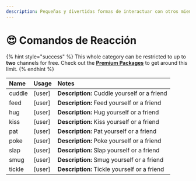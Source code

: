 ```yaml
---
description: Pequeñas y divertidas formas de interactuar con otros miembros de su comunidad
---
```


# 😍 Comandos de Reacción

{% hint style="success" %}
This whole category can be restricted to up to **two** channels for free. Check out the [**Premium Packages**](../info/premium.md) to get around this limit.
{% endhint %}

| Name | Usage | Notes |
| :--- | :--- | :--- |
| cuddle | \[user\] | **Description:** Cuddle yourself or a friend |
| feed | \[user\] | **Description:** Feed yourself or a friend |
| hug | \[user\] | **Description:** Hug yourself or a friend |
| kiss | \[user\] | **Description:** Kiss yourself or a friend |
| pat | \[user\] | **Description:** Pat yourself or a friend |
| poke | \[user\] | **Description:** Poke yourself or a friend |
| slap | \[user\] | **Description:** Slap yourself or a friend |
| smug | \[user\] | **Description:** Smug yourself or a friend |
| tickle | \[user\] | **Description:** Tickle yourself or a friend |

